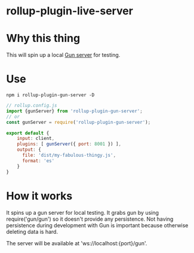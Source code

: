 rollup-plugin-live-server
=========================

# Why this thing

This will spin up a local [Gun server](https://gun.eco/) for testing.

# Use

```
npm i rollup-plugin-gun-server -D
```

```Javascript
// rollup.config.js
import {gunServer} from 'rollup-plugin-gun-server';
// or
const gunServer = require('rollup-plugin-gun-server');

export default {
    input: client,
    plugins: [ gunServer({ port: 8001 }) ],
    output: {
      file: 'dist/my-fabulous-thingy.js',
      format: 'es'
    }
}
```

# How it works
It spins up a gun server for local testing. It grabs gun by using require('gun/gun') so it doesn't provide any persistence.
Not having persistence during development with Gun is important because otherwise deleting data is hard.

The server will be available at 'ws://localhost:{port}/gun'.
